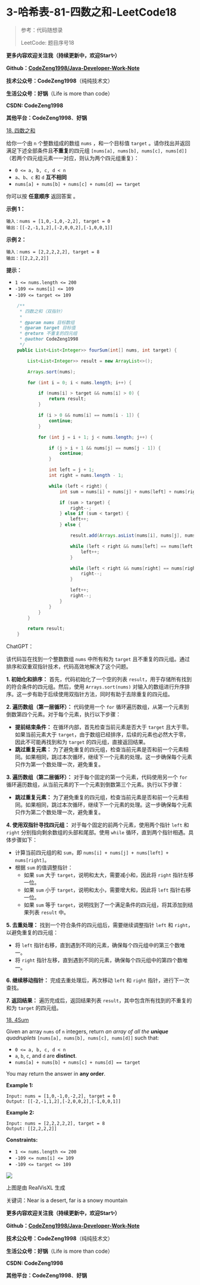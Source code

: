 # 3-哈希表-81-四数之和-LeetCode18

> 参考：代码随想录
>
> LeetCode: 题目序号18



**更多内容欢迎关注我（持续更新中，欢迎Star✨）**

**Github：[CodeZeng1998/Java-Developer-Work-Note](https://github.com/CodeZeng1998/Java-Developer-Work-Note)**

**技术公众号：CodeZeng1998**（纯纯技术文）

**生活公众号：好锅**（Life is more than code）

**CSDN: CodeZeng1998**

**其他平台：CodeZeng1998**、**好锅**



[18. 四数之和](https://leetcode.cn/problems/4sum/)

给你一个由 `n` 个整数组成的数组 `nums` ，和一个目标值 `target` 。请你找出并返回满足下述全部条件且**不重复**的四元组 `[nums[a], nums[b], nums[c], nums[d]]` （若两个四元组元素一一对应，则认为两个四元组重复）：

- `0 <= a, b, c, d < n`
- `a`、`b`、`c` 和 `d` **互不相同**
- `nums[a] + nums[b] + nums[c] + nums[d] == target`

你可以按 **任意顺序** 返回答案 。

 

**示例 1：**

```
输入：nums = [1,0,-1,0,-2,2], target = 0
输出：[[-2,-1,1,2],[-2,0,0,2],[-1,0,0,1]]
```

**示例 2：**

```
输入：nums = [2,2,2,2,2], target = 8
输出：[[2,2,2,2]]
```

 

**提示：**

- `1 <= nums.length <= 200`
- `-109 <= nums[i] <= 109`
- `-109 <= target <= 109`









```java
    /**
     * 四数之和（双指针）
     *
     * @param nums 目标数组
     * @param target 目标值
     * @return 不重复的四元组
     * @author CodeZeng1998
     */
    public List<List<Integer>> fourSum(int[] nums, int target) {

        List<List<Integer>> result = new ArrayList<>();

        Arrays.sort(nums);

        for (int i = 0; i < nums.length; i++) {

            if (nums[i] > target && nums[i] > 0) {
                return result;
            }

            if (i > 0 && nums[i] == nums[i - 1]) {
                continue;
            }

            for (int j = i + 1; j < nums.length; j++) {

                if (j > i + 1 && nums[j] == nums[j - 1]) {
                    continue;
                }

                int left = j + 1;
                int right = nums.length - 1;

                while (left < right) {
                    int sum = nums[i] + nums[j] + nums[left] + nums[right];

                    if (sum > target) {
                        right--;
                    } else if (sum < target) {
                        left++;
                    } else {

                        result.add(Arrays.asList(nums[i], nums[j], nums[left], nums[right]));

                        while (left < right && nums[left] == nums[left + 1]) {
                            left++;
                        }

                        while (left < right && nums[right] == nums[right - 1]) {
                            right--;
                        }

                        left++;
                        right--;
                    }
                }
            }
        }

        return result;
    }
```

ChatGPT：

该代码旨在找到一个整数数组 `nums` 中所有和为 `target` 且不重复的四元组。通过排序和双重双指针技术，代码高效地解决了这个问题。

**1. 初始化和排序：** 首先，代码初始化了一个空的列表 `result`，用于存储所有找到的符合条件的四元组。然后，使用 `Arrays.sort(nums)` 对输入的数组进行升序排序。这一步有助于后续使用双指针方法，同时有助于去除重复的四元组。

**2. 遍历数组（第一层循环）：** 代码使用一个 `for` 循环遍历数组，从第一个元素到倒数第四个元素。对于每个元素，执行以下步骤：

- **提前结束条件：** 在循环内部，首先检查当前元素是否大于 `target` 且大于零。如果当前元素大于 `target`，由于数组已经排序，后续的元素也必然大于零，因此不可能再找到和为 `target` 的四元组，直接返回结果。
- **跳过重复元素：** 为了避免重复的四元组，检查当前元素是否和前一个元素相同。如果相同，跳过本次循环，继续下一个元素的处理。这一步确保每个元素只作为第一个数处理一次，避免重复。

**3. 遍历数组（第二层循环）：** 对于每个固定的第一个元素，代码使用另一个 `for` 循环遍历数组，从当前元素的下一个元素到倒数第三个元素。执行以下步骤：

- **跳过重复元素：** 为了避免重复的四元组，检查当前元素是否和前一个元素相同。如果相同，跳过本次循环，继续下一个元素的处理。这一步确保每个元素只作为第二个数处理一次，避免重复。

**4. 使用双指针寻找四元组：** 对于每个固定的前两个元素，使用两个指针 `left` 和 `right` 分别指向剩余数组的头部和尾部。使用 `while` 循环，直到两个指针相遇。具体步骤如下：

- 计算当前四元组的和 `sum`，即 `nums[i] + nums[j] + nums[left] + nums[right]`。
- 根据 `sum` 的值调整指针：
  - 如果 `sum` 大于 `target`，说明和太大，需要减小和，因此将 `right` 指针左移一位。
  - 如果 `sum` 小于 `target`，说明和太小，需要增大和，因此将 `left` 指针右移一位。
  - 如果 `sum` 等于 `target`，说明找到了一个满足条件的四元组，将其添加到结果列表 `result` 中。

**5. 去重处理：** 找到一个符合条件的四元组后，需要继续调整指针 `left` 和 `right`，以避免重复的四元组：

- 将 `left` 指针右移，直到遇到不同的元素，确保每个四元组中的第三个数唯一。
- 将 `right` 指针左移，直到遇到不同的元素，确保每个四元组中的第四个数唯一。

**6. 继续移动指针：** 完成去重处理后，再次移动 `left` 和 `right` 指针，进行下一次查找。

**7. 返回结果：** 遍历完成后，返回结果列表 `result`，其中包含所有找到的不重复的和为 `target` 的四元组。



[18. 4Sum](https://leetcode.cn/problems/4sum/)

Given an array `nums` of `n` integers, return *an array of all the **unique** quadruplets* `[nums[a], nums[b], nums[c], nums[d]]` such that:

- `0 <= a, b, c, d < n`
- `a`, `b`, `c`, and `d` are **distinct**.
- `nums[a] + nums[b] + nums[c] + nums[d] == target`

You may return the answer in **any order**.

 

**Example 1:**

```
Input: nums = [1,0,-1,0,-2,2], target = 0
Output: [[-2,-1,1,2],[-2,0,0,2],[-1,0,0,1]]
```

**Example 2:**

```
Input: nums = [2,2,2,2,2], target = 8
Output: [[2,2,2,2]]
```

 

**Constraints:**

- `1 <= nums.length <= 200`
- `-109 <= nums[i] <= 109`
- `-109 <= target <= 109`



![](https://github.com/CodeZeng1998/Java-Developer-Work-Note/blob/main/Algorithm/image/3-%E5%93%88%E5%B8%8C%E8%A1%A8-81-%E5%9B%9B%E6%95%B0%E4%B9%8B%E5%92%8C-LeetCode18.jpeg?raw=true)

上图是由 RealVisXL 生成

关键词：Near is a desert, far is a snowy mountain



**更多内容欢迎关注我（持续更新中，欢迎Star✨）**

**Github：[CodeZeng1998/Java-Developer-Work-Note](https://github.com/CodeZeng1998/Java-Developer-Work-Note)**

**技术公众号：CodeZeng1998**（纯纯技术文）

**生活公众号：好锅**（Life is more than code）

**CSDN: CodeZeng1998**

**其他平台：CodeZeng1998**、**好锅**
